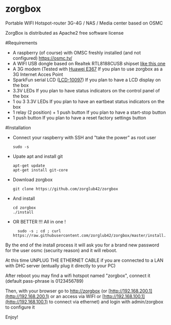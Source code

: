 # zorgbox
Portable WIFI Hotspot-router 3G-4G / NAS / Media center based on OSMC 


ZorgBox is distributed as Apache2 free software license


#Requirements
 * A raspberry (of course) with OMSC freshly installed (and not configured) https://osmc.tv/
 * A WIFI USB dongle based on Realtek  RTL8188CUSB shipset [like this one](http://www.dlink.com/fr/fr/home-solutions/connect/adapters/dwa-121-wireless-n-150-pico-usb-adapter)
 * A 3G modem (Tested with [Huawei E367](http://www.huaweisolution.com/2013/11/deblocage-modem-huawei-e367.html) If you plan to use zorgbox as a 3G Internet Acces Point
 * SparkFun serial LCD ([LCD-10097](https://www.sparkfun.com/products/10097)) If you plan to have a LCD display on the box 
 * 3.3V LEDs If you plan to have status indicators on the control panel of the box
 * 1 ou 3 3.3V LEDs If you plan to have an eartbeat status indicators on the box
 * 1 relay (2 position) + 1 push button If you plan to have a start-stop button
 * 1 push button If you plan to have a reset factory settings button
 
#Installation

  - Connect your raspberry with SSH and "take the power" as root user

		sudo -s
  - Upate apt and install git
  
		apt-get update
		apt-get install git-core
  - Download zorgbox
  
		git clone https://github.com/zorglub42/zorgbox

  - And install
  
		cd zorgbox
		./install

- OR BETTER !!! All in one ! 

		sudo -s ; cd ; curl https://raw.githubusercontent.com/zorglub42/zorgbox/master/install.sh|bash

By the end of the install process it will ask you for a brand new password for the user osmc (security reason) and it will reboot.

At this time UNPLUG THE ETHERNET CABLE if you are connected to a LAN with DHC server (entually plug it directly to your PC)




After reboot you may find a wifi hotspot named "zorgbox", connect it (default pass-phrase is 0123456789)

Then, with your browser go to [http://zorgbox](http://zorgbox) (or [http://192.168.200.1](http://192.168.200.1) or an access via WIFI or [http://192.168.100.1](http://192.168.100.1) to connect via ethernet) and login with admin/zorgbox to configure it



Enjoy!

  
